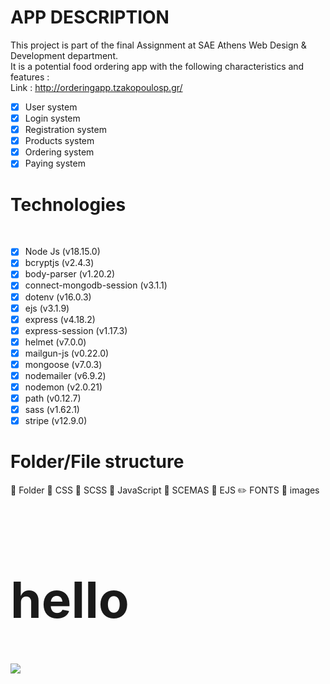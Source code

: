 # APP DESCRIPTION

This project is part of the final Assignment at SAE Athens Web Design & Development department.
<br />
It is a potential food ordering app with the following characteristics and features :
<br />
Link : http://orderingapp.tzakopoulosp.gr/
<br />

- [x] User system
- [x] Login system
- [x] Registration system
- [x] Products system
- [x] Ordering system
- [x] Paying system
      <br />

# Technologies

<br />

- [x] Node Js (v18.15.0)
- [x] bcryptjs (v2.4.3)
- [x] body-parser (v1.20.2)
- [x] connect-mongodb-session (v3.1.1)
- [x] dotenv (v16.0.3)
- [x] ejs (v3.1.9)
- [x] express (v4.18.2)
- [x] express-session (v1.17.3)
- [x] helmet (v7.0.0)
- [x] mailgun-js (v0.22.0)
- [x] mongoose (v7.0.3)
- [x] nodemailer (v6.9.2)
- [x] nodemon (v2.0.21)
- [x] path (v0.12.7)
- [x] sass (v1.62.1)
- [x] stripe (v12.9.0)
      <br />

# Folder/File structure

:file_folder: Folder
:blue_book: CSS
:closed_book: SCSS
:ledger: JavaScript
:green_book: SCEMAS
:orange_book: EJS
:pencil2: FONTS
:art: images

<h1 style="font-size : 80px;"> hello </h1>
<progressive-image>
<img src="./public/images/404.jpg">
</progressive-image>
